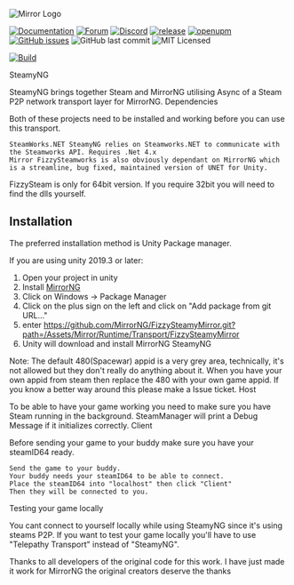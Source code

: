 ![Mirror Logo](https://i.imgur.com/we6li1x.png)

[![Documentation](https://img.shields.io/badge/documentation-brightgreen.svg)](https://mirrorng.github.io/MirrorNG/)
[![Forum](https://img.shields.io/badge/forum-brightgreen.svg)](https://forum.unity.com/threads/mirror-networking-for-unity-aka-hlapi-community-edition.425437/)
[![Discord](https://img.shields.io/discord/343440455738064897.svg)](https://discordapp.com/invite/N9QVxbM)
[![release](https://img.shields.io/github/release/MirrorNG/FizzySteamyMirror.svg)](https://github.com/MirrorNG/FizzySteamyMirror/releases/latest)
[![openupm](https://img.shields.io/npm/v/com.mirrorng.steamy?label=openupm&registry_uri=https://package.openupm.com)](https://openupm.com/packages/com.mirrorng.steamy/)
[![GitHub issues](https://img.shields.io/github/issues/MirrorNG/FizzySteamyMirror.svg)](https://github.com/MirrorNG/FizzySteamyMirror/issues)
![GitHub last commit](https://img.shields.io/github/last-commit/MirrorNG/FizzySteamyMirror.svg) ![MIT Licensed](https://img.shields.io/badge/license-MIT-green.svg)

[![Build](https://github.com/MirrorNG/FizzySteamyMirror/workflows/CI/badge.svg)](https://github.com/MirrorNG/FizzySteamyMirror/actions?query=workflow%3ACI)

SteamyNG

SteamyNG brings together Steam and MirrorNG utilising Async of a Steam P2P network transport layer for MirrorNG.
Dependencies

Both of these projects need to be installed and working before you can use this transport.

    SteamWorks.NET SteamyNG relies on Steamworks.NET to communicate with the Steamworks API. Requires .Net 4.x
    Mirror FizzySteamworks is also obviously dependant on MirrorNG which is a streamline, bug fixed, maintained version of UNET for Unity.
    
FizzySteam is only for 64bit version. If you require 32bit you will need to find the dlls yourself.

## Installation
The preferred installation method is Unity Package manager.

If you are using unity 2019.3 or later: 

1) Open your project in unity
2) Install [MirrorNG](https://github.com/MirrorNG/MirrorNG)
3) Click on Windows -> Package Manager
4) Click on the plus sign on the left and click on "Add package from git URL..."
5) enter https://github.com/MirrorNG/FizzySteamyMirror.git?path=/Assets/Mirror/Runtime/Transport/FizzySteamyMirror
6) Unity will download and install MirrorNG SteamyNG

Note: The default 480(Spacewar) appid is a very grey area, technically, it's not allowed but they don't really do anything about it. When you have your own appid from steam then replace the 480 with your own game appid. If you know a better way around this please make a Issue ticket.
Host

To be able to have your game working you need to make sure you have Steam running in the background. SteamManager will print a Debug Message if it initializes correctly.
Client

Before sending your game to your buddy make sure you have your steamID64 ready.

    Send the game to your buddy.
    Your buddy needs your steamID64 to be able to connect.
    Place the steamID64 into "localhost" then click "Client"
    Then they will be connected to you.

Testing your game locally

You cant connect to yourself locally while using SteamyNG since it's using steams P2P. If you want to test your game locally you'll have to use "Telepathy Transport" instead of "SteamyNG".

Thanks to all developers of the original code for this work. I have just made it work for MirrorNG the original creators deserve the thanks
